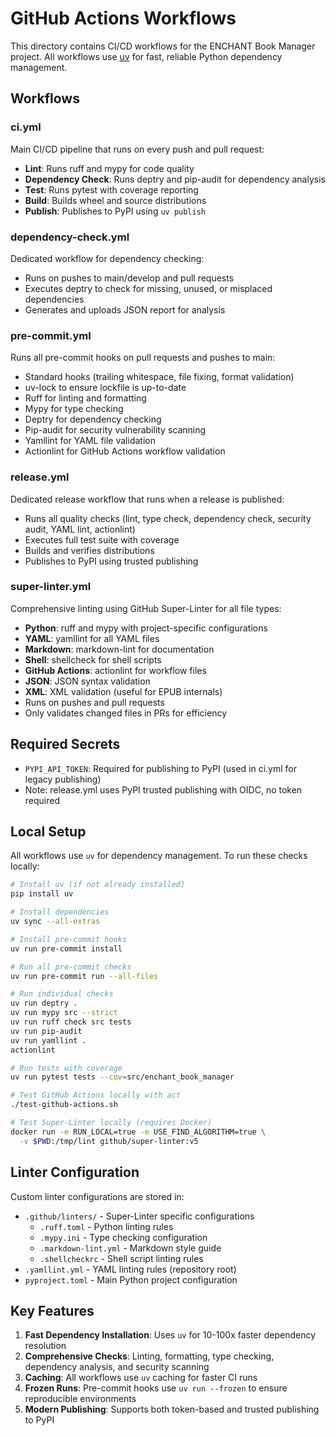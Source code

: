 # GitHub Actions Workflows

This directory contains CI/CD workflows for the ENCHANT Book Manager project. All workflows use [uv](https://github.com/astral-sh/uv) for fast, reliable Python dependency management.

## Workflows

### ci.yml
Main CI/CD pipeline that runs on every push and pull request:
- **Lint**: Runs ruff and mypy for code quality
- **Dependency Check**: Runs deptry and pip-audit for dependency analysis
- **Test**: Runs pytest with coverage reporting
- **Build**: Builds wheel and source distributions
- **Publish**: Publishes to PyPI using `uv publish`

### dependency-check.yml
Dedicated workflow for dependency checking:
- Runs on pushes to main/develop and pull requests
- Executes deptry to check for missing, unused, or misplaced dependencies
- Generates and uploads JSON report for analysis

### pre-commit.yml
Runs all pre-commit hooks on pull requests and pushes to main:
- Standard hooks (trailing whitespace, file fixing, format validation)
- uv-lock to ensure lockfile is up-to-date
- Ruff for linting and formatting
- Mypy for type checking
- Deptry for dependency checking
- Pip-audit for security vulnerability scanning
- Yamllint for YAML file validation
- Actionlint for GitHub Actions workflow validation

### release.yml
Dedicated release workflow that runs when a release is published:
- Runs all quality checks (lint, type check, dependency check, security audit, YAML lint, actionlint)
- Executes full test suite with coverage
- Builds and verifies distributions
- Publishes to PyPI using trusted publishing

### super-linter.yml
Comprehensive linting using GitHub Super-Linter for all file types:
- **Python**: ruff and mypy with project-specific configurations
- **YAML**: yamllint for all YAML files
- **Markdown**: markdown-lint for documentation
- **Shell**: shellcheck for shell scripts
- **GitHub Actions**: actionlint for workflow files
- **JSON**: JSON syntax validation
- **XML**: XML validation (useful for EPUB internals)
- Runs on pushes and pull requests
- Only validates changed files in PRs for efficiency

## Required Secrets

- `PYPI_API_TOKEN`: Required for publishing to PyPI (used in ci.yml for legacy publishing)
- Note: release.yml uses PyPI trusted publishing with OIDC, no token required

## Local Setup

All workflows use `uv` for dependency management. To run these checks locally:

```bash
# Install uv (if not already installed)
pip install uv

# Install dependencies
uv sync --all-extras

# Install pre-commit hooks
uv run pre-commit install

# Run all pre-commit checks
uv run pre-commit run --all-files

# Run individual checks
uv run deptry .
uv run mypy src --strict
uv run ruff check src tests
uv run pip-audit
uv run yamllint .
actionlint

# Run tests with coverage
uv run pytest tests --cov=src/enchant_book_manager

# Test GitHub Actions locally with act
./test-github-actions.sh

# Test Super-Linter locally (requires Docker)
docker run -e RUN_LOCAL=true -e USE_FIND_ALGORITHM=true \
  -v $PWD:/tmp/lint github/super-linter:v5
```

## Linter Configuration

Custom linter configurations are stored in:
- `.github/linters/` - Super-Linter specific configurations
  - `.ruff.toml` - Python linting rules
  - `.mypy.ini` - Type checking configuration
  - `.markdown-lint.yml` - Markdown style guide
  - `.shellcheckrc` - Shell script linting rules
- `.yamllint.yml` - YAML linting rules (repository root)
- `pyproject.toml` - Main Python project configuration

## Key Features

1. **Fast Dependency Installation**: Uses `uv` for 10-100x faster dependency resolution
2. **Comprehensive Checks**: Linting, formatting, type checking, dependency analysis, and security scanning
3. **Caching**: All workflows use `uv` caching for faster CI runs
4. **Frozen Runs**: Pre-commit hooks use `uv run --frozen` to ensure reproducible environments
5. **Modern Publishing**: Supports both token-based and trusted publishing to PyPI
